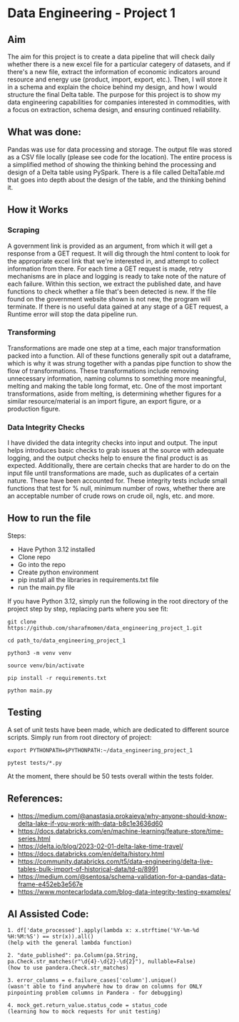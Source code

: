 # Data Engineering - Project 1

## Aim

The aim for this project is to create a data pipeline that will check daily whether there is a new excel file for a particular categery of datasets, and if there's a new file, extract the information of economic indicators around resource and energy use (product, import, export, etc.). Then, I will store it in a schema and explain the choice behind my design, and how I would structure the final Delta table. The purpose for this project is to show my data engineering capabilities for companies interested in commodities, with a focus on extraction, schema design, and ensuring continued reliability. 

## What was done:

Pandas was use for data processing and storage. The output file was stored as a CSV file locally (please see code for the location). The entire process is a simplified method of showing the thinking behind the processing and design of a Delta table using PySpark. There is a file called DeltaTable.md that goes into depth about the design of the table, and the thinking behind it. 

## How it Works

### Scraping

A government link is provided as an argument, from which it will get a response from a GET request. It will dig through the html content to look for the appropriate excel link that we're interested in, and attempt to collect information from there. For each time a GET request is made, retry mechanisms are in place and logging is ready to take note of the nature of each failure. Within this section, we extract the published date, and have functions to check whether a file that's been detected is new. If the file found on the government website shown is not new, the program will terminate. If there is no useful data gained at any stage of a GET request, a Runtime error will stop the data pipeline run.

### Transforming

Transformations are made one step at a time, each major transformation packed into a function. All of these functions generally spit out a dataframe, which is why it was strung together with a pandas pipe function to show the flow of transformations. These transformations include removing unnecessary information, naming columns to something more meaningful, melting and making the table long format, etc. One of the most important transformations, aside from melting, is determining whether figures for a similar resource/material is an import figure, an export figure, or a production figure. 

### Data Integrity Checks

I have divided the data integrity checks into input and output. The input helps introduces basic checks to grab issues at the source with adequate logging, and the output checks help to ensure the final product is as expected. Additionally, there are certain checks that are harder to do on the input file until transformations are made, such as duplicates of a certain nature. These have been accounted for. These integrity tests include small functions that test for % null, minimum number of rows, whether there are an acceptable number of crude rows on crude oil, ngls, etc. and more. 

## How to run the file

Steps:
- Have Python 3.12 installed
- Clone repo
- Go into the repo
- Create python environment
- pip install all the libraries in requirements.txt file
- run the main.py file

If you have Python 3.12, simply run the following in the root directory of the project step by step, replacing parts where you see fit:
```
git clone https://github.com/sharafmomen/data_engineering_project_1.git

cd path_to/data_engineering_project_1

python3 -m venv venv

source venv/bin/activate

pip install -r requirements.txt

python main.py
```

## Testing

A set of unit tests have been made, which are dedicated to different source scripts. Simply run from root directory of project:

```
export PYTHONPATH=$PYTHONPATH:~/data_engineering_project_1

pytest tests/*.py

```

At the moment, there should be 50 tests overall within the tests folder. 

## References:
- https://medium.com/@anastasia.prokaieva/why-anyone-should-know-delta-lake-if-you-work-with-data-b8c1e3636d60
- https://docs.databricks.com/en/machine-learning/feature-store/time-series.html 
- https://delta.io/blog/2023-02-01-delta-lake-time-travel/ 
- https://docs.databricks.com/en/delta/history.html
- https://community.databricks.com/t5/data-engineering/delta-live-tables-bulk-import-of-historical-data/td-p/8991 
- https://medium.com/@sentosa/schema-validation-for-a-pandas-data-frame-e452eb3e567e
- https://www.montecarlodata.com/blog-data-integrity-testing-examples/

## AI Assisted Code:
```
1. df['date_processed'].apply(lambda x: x.strftime('%Y-%m-%d %H:%M:%S') == str(x)).all() 
(help with the general lambda function)

2. "date_published": pa.Column(pa.String, pa.Check.str_matches(r"\d{4}-\d{2}-\d{2}"), nullable=False) 
(how to use pandera.Check.str_matches)

3. error_columns = e.failure_cases['column'].unique() 
(wasn't able to find anywhere how to draw on columns for ONLY pinpointing problem columns in Pandera - for debugging)

4. mock_get.return_value.status_code = status_code 
(learning how to mock requests for unit testing)
```
